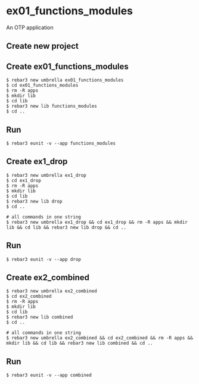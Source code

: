 ex01_functions_modules
=====

An OTP application

Create new project
-----
Create ex01_functions_modules
----

    $ rebar3 new umbrella ex01_functions_modules
	$ cd ex01_functions_modules
	$ rm -R apps
	$ mkdir lib
	$ cd lib
	$ rebar3 new lib functions_modules
	$ cd ..

Run
-----
    $ rebar3 eunit -v --app functions_modules
	
Create ex1_drop
----	
	$ rebar3 new umbrella ex1_drop
	$ cd ex1_drop
	$ rm -R apps
	$ mkdir lib
	$ cd lib
	$ rebar3 new lib drop
	$ cd ..
	
	# all commands in one string
	$ rebar3 new umbrella ex1_drop && cd ex1_drop && rm -R apps && mkdir lib && cd lib && rebar3 new lib drop && cd ..

Run
-----
	$ rebar3 eunit -v --app drop
	
Create ex2_combined
----	
	$ rebar3 new umbrella ex2_combined
	$ cd ex2_combined
	$ rm -R apps
	$ mkdir lib
	$ cd lib
	$ rebar3 new lib combined
	$ cd ..
	
	# all commands in one string
	$ rebar3 new umbrella ex2_combined && cd ex2_combined && rm -R apps && mkdir lib && cd lib && rebar3 new lib combined && cd ..

Run
-----
	$ rebar3 eunit -v --app combined
	
	